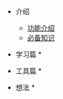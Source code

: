 * 介绍
    * [功能介绍](/jieshao/a.md)
    * [必备知识](/jieshao/b.md)

*  学习篇
    * 

* 工具篇
    * 

* 想法
    * 


